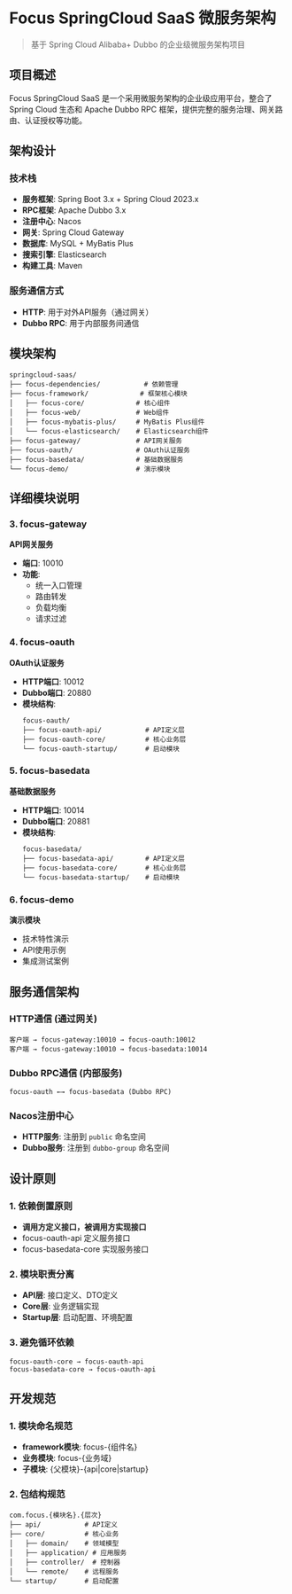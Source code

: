 # Focus SpringCloud SaaS 微服务架构

> 基于 Spring Cloud Alibaba+ Dubbo 的企业级微服务架构项目

## 项目概述

Focus SpringCloud SaaS 是一个采用微服务架构的企业级应用平台，整合了 Spring Cloud 生态和 Apache Dubbo RPC 框架，提供完整的服务治理、网关路由、认证授权等功能。

## 架构设计

### 技术栈
- **服务框架**: Spring Boot 3.x + Spring Cloud 2023.x
- **RPC框架**: Apache Dubbo 3.x
- **注册中心**: Nacos
- **网关**: Spring Cloud Gateway
- **数据库**: MySQL + MyBatis Plus
- **搜索引擎**: Elasticsearch
- **构建工具**: Maven

### 服务通信方式
- **HTTP**: 用于对外API服务（通过网关）
- **Dubbo RPC**: 用于内部服务间通信

## 模块架构

```
springcloud-saas/
├── focus-dependencies/           # 依赖管理
├── focus-framework/             # 框架核心模块
│   ├── focus-core/             # 核心组件
│   ├── focus-web/              # Web组件
│   ├── focus-mybatis-plus/     # MyBatis Plus组件
│   └── focus-elasticsearch/    # Elasticsearch组件
├── focus-gateway/              # API网关服务
├── focus-oauth/                # OAuth认证服务
├── focus-basedata/             # 基础数据服务
└── focus-demo/                 # 演示模块
```

## 详细模块说明
### 3. focus-gateway
**API网关服务**
- **端口**: 10010
- **功能**: 
  - 统一入口管理
  - 路由转发
  - 负载均衡
  - 请求过滤

### 4. focus-oauth
**OAuth认证服务**
- **HTTP端口**: 10012
- **Dubbo端口**: 20880
- **模块结构**:
  ```
  focus-oauth/
  ├── focus-oauth-api/           # API定义层
  ├── focus-oauth-core/          # 核心业务层
  └── focus-oauth-startup/       # 启动模块
  ```

### 5. focus-basedata
**基础数据服务**
- **HTTP端口**: 10014
- **Dubbo端口**: 20881
- **模块结构**:
  ```
  focus-basedata/
  ├── focus-basedata-api/        # API定义层
  ├── focus-basedata-core/       # 核心业务层
  └── focus-basedata-startup/    # 启动模块
  ```

### 6. focus-demo
**演示模块**
- 技术特性演示
- API使用示例
- 集成测试案例

## 服务通信架构

### HTTP通信 (通过网关)
```
客户端 → focus-gateway:10010 → focus-oauth:10012
客户端 → focus-gateway:10010 → focus-basedata:10014
```

### Dubbo RPC通信 (内部服务)
```
focus-oauth ←→ focus-basedata (Dubbo RPC)
```

### Nacos注册中心
- **HTTP服务**: 注册到 `public` 命名空间
- **Dubbo服务**: 注册到 `dubbo-group` 命名空间

## 设计原则

### 1. 依赖倒置原则
- **调用方定义接口，被调用方实现接口**
- focus-oauth-api 定义服务接口
- focus-basedata-core 实现服务接口

### 2. 模块职责分离
- **API层**: 接口定义、DTO定义
- **Core层**: 业务逻辑实现
- **Startup层**: 启动配置、环境配置

### 3. 避免循环依赖
```
focus-oauth-core → focus-oauth-api
focus-basedata-core → focus-oauth-api
```

## 开发规范

### 1. 模块命名规范
- **framework模块**: focus-{组件名}
- **业务模块**: focus-{业务域}
- **子模块**: {父模块}-{api|core|startup}

### 2. 包结构规范
```
com.focus.{模块名}.{层次}
├── api/           # API定义
├── core/          # 核心业务
│   ├── domain/    # 领域模型
│   ├── application/ # 应用服务
│   ├── controller/  # 控制器
│   └── remote/    # 远程服务
└── startup/       # 启动配置
```
